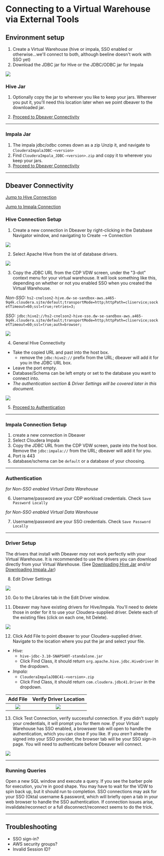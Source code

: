 # Connecting to a Virtual Warehouse via External Tools

## Environment setup

1.  Create a Virtual Warehouse (hive or impala, SSO enabled or otherwise...we'll connect to both, although beeline doesn't work with SSO yet)
2.  Download the JDBC jar for Hive or the JDBC/ODBC jar for Impala

![](./images/dbeaver/cdp-vdw-download-jar.png)

### Hive Jar
1.  Optionally copy the jar to wherever you like to keep your jars.  Wherever you put it, you'll need this location later when we point dbeaver to the downloaded jar.

2.  [Proceed to Dbeaver Connectivity](#Dbeaver-Connectivty)

---

### Impala Jar
1.  The impala jdbc/odbc comes down as a zip Unzip it, and navigate to `ClouderaImpalaJDBC-<version>`
2.  Find `ClouderaImpala_JDBC-<version>.zip` and copy it to wherever you keep your jars.
3.  [Proceed to Dbeaver Connectivity](#Dbeaver-Connectivty)


---

## Dbeaver Connectivity

[Jump to Hive Connection](#Hive-Connection-Setup)

[Jump to Impala Connection](#Impala-Connection-Setup)



### Hive Connection Setup 

1.  Create a new connection in Dbeaver by right-clicking in the Database Navigator window, and navigating to Create --> Connection

![](./images/dbeaver/dbeaver-new-connection.png)

2.  Select Apache Hive from the ist of database drivers.   

![](./images/dbeaver/dbeaver-hive-select.png)

3.  Copy the JDBC URL from the CDP VDW screen, under the "3-dot" context menu for your virtual warehouse.   It will look something like this, depending on whether or not you enabled SSO when you created the Virtual Warehouse.

*Non-SSO:* `hs2-cnelson2-hive.dw-se-sandbox-aws.a465-9q4k.cloudera.site/default;transportMode=http;httpPath=cliservice;socketTimeout=60;ssl=true;retries=3;`

*SSO:* `jdbc:hive2://hs2-cnelson2-hive-sso.dw-se-sandbox-aws.a465-9q4k.cloudera.site/default;transportMode=http;httpPath=cliservice;socketTimeout=60;ssl=true;auth=browser;`

![](./images/dbeaver/cdp-vdw-copy-jdbc-url.png)

4. General Hive Connectivity

  * Take the copied URL and past into the host box.
      * remove the `jdbc:hive2://` prefix from the URL; dbeaver will add it for you in the JDBC URL box.
  * Leave the port empty.  
  * Database/Schema can be left empty or set to the database you want to connect into.
  * _The authentication section & Driver Settings will be covered later in this document._

![](./images/dbeaver/dbeaver-update-host.png)

5.  [Proceed to Authentication](#Authentication)

---

### Impala Connection Setup

1.  create a new connection in Dbeaver
2.  Select Cloudera Impala
3.  Copy the JDBC URL from the CDP VDW screen, paste into the host box.  Remove the `jdbc:impala://` from the URL; dbeaver will add it for you.
4.  Port is 443
5.  database/schema can be `default` or a database of your choosing.

---

### Authentication

*for Non-SSO enabled Virtual Data Warehouse*

6.  Username/password are your CDP workload credentials. Check `Save Password Locally`

*for Non-SSO enabled Virtual Data Warehouse*

7.  Username/password are your SSO credentials.  Check `Save Password Locally`

---

### Driver Setup

The drivers that install with Dbeaver _may_ not work perfectly with your Virtual Warehouse.  It is recommended to use the drivers you can download directly from your Virtual Warehouse.  (See [Downloading Hive Jar](#Hive-Jar) and/or [Downloading Impala Jar](#Impala-Jar))

8.  Edit Driver Settings

![](./images/dbeaver/dbeaver-edit-driver.png)

10.  Go to the Libraries tab in the Edit Driver window.
  
11.  Dbeaver may have existing drivers for Hive/Impala.  You'll need to delete those in order for it to use your Cloudera-supplied driver.  Delete each of the existing files (click on each one, hit Delete).

![](./images/dbeaver/dbeaver-delete-jar.png)

12.  Click Add File to point dbeaver to your Cloudera-supplied driver.  Navigate to the location where you put the jar and select your file.
  *  *Hive:*
      *  `hive-jdbc-3.10-SNAPSHOT-standalone.jar`
      *  Click Find Class, it should return `org.apache.hive.jdbc.HiveDriver` in the dropdown.
  *  *Impala:* 
      *  `ClouderaImpalaJDBC41-<version>.zip`
      *  Click Find Class, it should return `com.cloudera.jdbc41.Driver` in the dropdown.

Add File             |  Verify Driver Location
:-------------------------:|:-------------------------:
![](./images/dbeaver/dbeaver-add-jar.png)  |  ![](./images/dbeaver/dbeaver-verify-jar.png)


13.  Click Test Connection, verify successful connection.  If you didn't supply your credentials, it will prompt you for them now.   _If_ your Virtual Warehouse has SSO enabled, a browswer tab will open to handle the authentication, which you can close if you like.   If you _aren't_ already signed into your SSO provider, the browser tab will be your SSO sign-in page.  You will need to authenticate before Dbeaver will connect.

![](./images/dbeaver/dbeaver-test-connection.png)

---

### Running Queries

Open a new SQL window and execute a query.  If you see the barber pole for execution, you're in good shape.  You may have to wait for the VDW to spin back up, but it should run to completion.   SSO connections may ask for your SSO (Okta) username & password, which will briefly open a tab in your web browser to handle the SSO authentication.  If connection issues arise, invalidate/reconnect or a full disconnect/reconnect seems to do the trick.




---

## Troubleshooting

* SSO sign-in?
* AWS security groups?
* Invalid Session ID?
